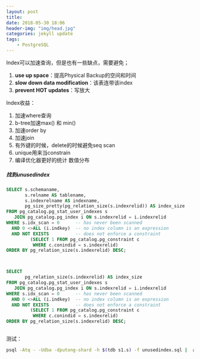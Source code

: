 ```yaml
---
layout: post
title: 
date: 2018-05-30 18:06
header-img: "img/head.jpg"
categories: jekyll update
tags:
    - PostgreSQL
---
```


Index可以加速查询，但是也有一些缺点，需要避免；

1. **use up space**：提高Physical Backup的空间和时间
2. **slow down data modification**：该表连带该index
3. **prevent HOT updates**：写放大

Index收益：

1. 加速where查询
2. b-tree加速max() 和 min()
3. 加速order by
4. 加速join
5. 有外键的时候，delete的时候避免seq scan
6. unique用来当constrain
7. 编译优化器更好的统计 数值分布

##### 找到unusedindex

```sql
SELECT s.schemaname,
       s.relname AS tablename,
       s.indexrelname AS indexname,
       pg_size_pretty(pg_relation_size(s.indexrelid)) AS index_size
FROM pg_catalog.pg_stat_user_indexes s
   JOIN pg_catalog.pg_index i ON s.indexrelid = i.indexrelid
WHERE s.idx_scan = 0      -- has never been scanned
  AND 0 <>ALL (i.indkey)  -- no index column is an expression
  AND NOT EXISTS          -- does not enforce a constraint
         (SELECT 1 FROM pg_catalog.pg_constraint c
          WHERE c.conindid = s.indexrelid)
ORDER BY pg_relation_size(s.indexrelid) DESC;



SELECT 
       pg_relation_size(s.indexrelid) AS index_size
FROM pg_catalog.pg_stat_user_indexes s
   JOIN pg_catalog.pg_index i ON s.indexrelid = i.indexrelid
WHERE s.idx_scan = 0      -- has never been scanned
  AND 0 <>ALL (i.indkey)  -- no index column is an expression
  AND NOT EXISTS          -- does not enforce a constraint
         (SELECT 1 FROM pg_catalog.pg_constraint c
          WHERE c.conindid = s.indexrelid)
ORDER BY pg_relation_size(s.indexrelid) DESC;



```



测试：

```bash
psql -Atq - -Udba -dputong-shard -h $(tdb s1.s) -f unusedindex.sql |  awk '{sum += $1};END {print sum}'
```

